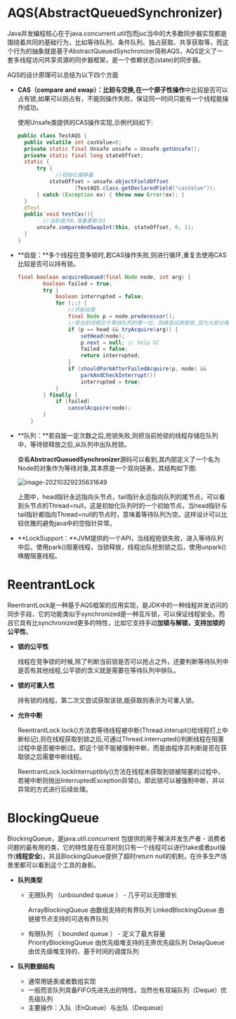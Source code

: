 # AQS(AbstractQueuedSynchronizer)

Java并发编程核心在于java.concurrent.util包而juc当中的大多数同步器实现都是围绕着共同的基础行为，比如等待队列、条件队列、独占获取、共享获取等，而这个行为的抽象就是基于AbstractQueuedSynchronizer简称AQS，AQS定义了一套多线程访问共享资源的同步器框架，是一个依赖状态(state)的同步器。

AQS的设计原理可以总结为以下四个方面

- **CAS（compare and swap）：**比较与交换,在一个**原子性操作**中比较是否可以占有锁,如果可以则占有，不能则操作失败，保证同一时间只能有一个线程能操作成功。

  使用Unsafe类提供的CAS操作实现,示例代码如下:

  ```java
  public class TestAQS {
  	public volatile int casValue=0;
  	private static final Unsafe unsafe = Unsafe.getUnsafe();
  	private static final long stateOffset;
  	static {
  		try {
              //初始化偏移量
  			stateOffset = unsafe.objectFieldOffset
  					(TestAQS.class.getDeclaredField("casValue"));
  		} catch (Exception ex) { throw new Error(ex); }
  	}
  	@Test
  	public void testCas(){
          //当前值为0,准备更新为1
  		unsafe.compareAndSwapInt(this, stateOffset, 0, 1);
  	}
  }
  ```

- **自旋：**多个线程在竞争锁时,若CAS操作失败,则进行循环,重复去使用CAS比较是否可以持有锁。

  ```Java
  final boolean acquireQueued(final Node node, int arg) {
          boolean failed = true;
          try {
              boolean interrupted = false;
              for (;;) {
                  //开始自旋
                  final Node p = node.predecessor();
                  //若当前线程位于等待队列的第一位，则再尝试获取锁,因为大部分情况下锁很快会被释放,这样设计可提高性能
                  if (p == head && tryAcquire(arg)) {
                      setHead(node);
                      p.next = null; // help GC
                      failed = false;
                      return interrupted;
                  }
                  if (shouldParkAfterFailedAcquire(p, node) &&
                      parkAndCheckInterrupt())
                      interrupted = true;
              }
          } finally {
              if (failed)
                  cancelAcquire(node);
          }
      }
  ```

  

- **队列：**若自旋一定次数之后,抢锁失败,则把当前抢锁的线程存储在队列中，等待锁释放之后,从队列中出队抢锁。

  查看**AbstractQueuedSynchronizer**源码可以看到,其内部定义了一个名为Node的对象作为等待对象,其本质是一个双向链表，其结构如下图:

  ![image-20210329235631649](https://gitee.com/Zeebrary/PicBed/raw/master/img/image-20210329235631649.png)

  上图中，head指针永远指向头节点，tail指针永远指向队列的尾节点，可以看到头节点的Thread=null，这是初始化队列时的一个初始节点，当head指针与tail指针都指向Thread=null的节点时，意味着等待队列为空。这样设计可以比较优雅的避免java中的空指针异常。

- **LockSupport：**JVM提供的一个API，当线程抢锁失败，进入等待队列中后，使用park()阻塞线程，当锁释放，线程出队抢到锁之后，使用unpark()唤醒阻塞线程。

# ReentrantLock

ReentrantLock是一种基于AQS框架的应用实现，是JDK中的一种线程并发访问的同步手段，它的功能类似于synchronized是一种互斥锁，可以保证线程安全。而且它具有比synchronized更多的特性，比如它支持手动**加锁与解锁，支持加锁的公平性**。

- **锁的公平性**

  线程在竞争锁的时候,除了判断当前锁是否可以抢占之外，还要判断等待队列中是否有其他线程,公平锁的含义就是需要在等待队列中排队。

- **锁的可重入性**

  持有锁的线程，第二次又尝试获取该锁,能获取则表示为可重入锁。

- **允许中断**

  ReentrantLock.lock()方法若等待线程被中断(Thread.interupt()给线程打上中断标记),则在线程获取到锁之后,可通过Thread.interrupted()判断线程在阻塞过程中是否被中断过。即这个锁不能被强制中断，而是由程序员判断是否在获取锁之后需要中断线程。

  ReentrantLock.lockInterruptibly()方法在线程未获取到锁被阻塞的过程中，若被中断则抛出InterruptedException异常()。即此锁可以被强制中断，并以异常的方式进行后续处理。

# BlockingQueue

BlockingQueue，是java.util.concurrent 包提供的用于解决并发生产者 - 消费者问题的最有用的类，它的特性是在任意时刻只有一个线程可以进行take或者put操作(**线程安全**)，并且BlockingQueue提供了超时return null的机制，在许多生产场景里都可以看到这个工具的身影。

- **队列类型**

  - 无限队列 （unbounded queue ） - 几乎可以无限增长

    ArrayBlockingQueue 由数组支持的有界队列
    LinkedBlockingQueue 由链接节点支持的可选有界队列

  - 有限队列 （ bounded queue ） - 定义了最大容量
    PriorityBlockingQueue 由优先级堆支持的无界优先级队列
    DelayQueue 由优先级堆支持的、基于时间的调度队列

- **队列数据结构**

  - 通常用链表或者数组实现
  - 一般而言队列具备FIFO先进先出的特性，当然也有双端队列（Deque）优先级队列
  - 主要操作：入队（EnQueue）与出队（Dequeue）